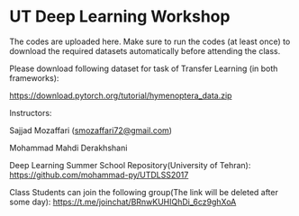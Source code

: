# UT Deep Learning Workshop
The codes are uploaded here.
Make sure to run the codes (at least once) to download the required datasets automatically before attending the class.

Please download following dataset for task of Transfer Learning (in both frameworks):

https://download.pytorch.org/tutorial/hymenoptera_data.zip

Instructors:

Sajjad Mozaffari (smozaffari72@gmail.com)

Mohammad Mahdi Derakhshani

Deep Learning Summer School Repository(University of Tehran):
https://github.com/mohammad-py/UTDLSS2017

Class Students can join the following group(The link will be deleted after some day):
https://t.me/joinchat/BRnwKUHIQhDi_6cz9ghXoA
